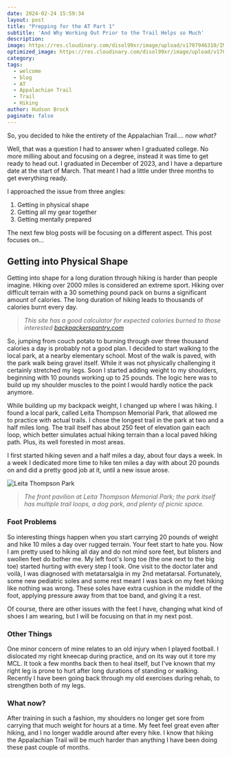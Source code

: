 ```yaml
---
date: 2024-02-24 15:59:34
layout: post
title: "Prepping for the AT Part 1"
subtitle: 'And Why Working Out Prior to the Trail Helps so Much'
description:
image: https://res.cloudinary.com/disol99xr/image/upload/v1707946310/IMG_8990_k6q5vl.jpg
optimized_image: https://res.cloudinary.com/disol99xr/image/upload/v1707946310/IMG_8990_lowres_wt2u1p.jpg
category:
tags:
  - welcome
  - blog
  - AT
  - Appalachian Trail
  - Trail
  - Hiking
author: Hudson Brock
paginate: false
---
```


So, you decided to hike the entirety of the Appalachian Trail.... *now what?*

Well, that was a question I had to answer when I graduated college. No more milling about and focusing on a degree, instead it was time to get ready to head out. I graduated in December of 2023, and I have a departure date at the start of March. That meant I had a little under three months to get everything ready.

I approached the issue from three angles:

1. Getting in physical shape
2. Getting all my gear together
3. Getting mentally prepared

The next few blog posts will be focusing on a different aspect. This post focuses on...

## Getting into Physical Shape

Getting into shape for a long duration through hiking is harder than people imagine. Hiking over 2000 miles is considered an extreme sport. Hiking over difficult terrain with a 30 something pound pack on burns a significant amount of calories. The long duration of hiking leads to thousands of calories burnt every day. 

> *This site has a good calculator for expected calories burned to those interested [backpackerspantry.com](https://backpackerspantry.com/blogs/news/how-many-calories-does-hiking-burn)*

So, jumping from couch potato to burning through over three thousand calories a day is probably not a good plan. I decided to start walking to the local park, at a nearby elementary school. Most of the walk is paved, with the park walk being gravel itself. While it was not physically challenging it certainly stretched my legs. Soon I started adding weight to my shoulders, beginning with 10 pounds working up to 25 pounds. The logic here was to build up my shoulder muscles to the point I would hardly notice the pack anymore.

While building up my backpack weight, I changed up where I was hiking. I found a local park, called Leita Thompson Memorial Park, that allowed me to practice with actual trails. I chose the longest trail in the park at two and a half miles long. The trail itself has about 250 feet of elevation gain each loop, which better simulates actual hiking terrain than a local paved hiking path. Plus, its well forested in most areas.

I first started hiking seven and a half miles a day, about four days a week. In a week I dedicated more time to hike ten miles a day with about 20 pounds on and did a pretty good job at it, until a new issue arose.

![Leita Thompson Park](https://bt-wpstatic.freetls.fastly.net/wp-content/blogs.dir/826/files/2017/04/Best-Nature-Park-Roswell-GA-750x445.png "Leita Thompson Park")

> *The front pavilion at Leita Thompson Memorial Park; the park itself has multiple trail loops, a dog park, and plenty of picnic space.*


### Foot Problems

So interesting things happen when you start carrying 20 pounds of weight and hike 10 miles a day over rugged terrain. Your feet start to hate you. Now I am pretty used to hiking all day and do not mind sore feet, but blisters and swollen feet do bother me. My left foot's long toe (the one next to the big toe) started hurting with every step I took. One visit to the doctor later and voilà, I was diagnosed with metatarsalgia in my 2nd metatarsal. Fortunately, some new pediatric soles and some rest meant I was back on my feet hiking like nothing was wrong. These soles have extra cushion in the middle of the foot, applying pressure away from that toe band, and giving it a rest. 

Of course, there are other issues with the feet I have, changing what kind of shoes I am wearing, but I will be focusing on that in my next post.

### Other Things

One minor concern of mine relates to an old injury when I played football. I dislocated my right kneecap during practice, and on its way out it tore my MCL. It took a few months back then to heal itself, but I've known that my right leg is prone to hurt after long durations of standing or walking. Recently I have been going back through my old exercises during rehab, to strengthen both of my legs.

### What now?

After training in such a fashion, my shoulders no longer get sore from carrying that much weight for hours at a time. My feet feel great even after hiking, and I no longer waddle around after every hike. I know that hiking the Appalachian Trail will be much harder than anything I have been doing these past couple of months.

